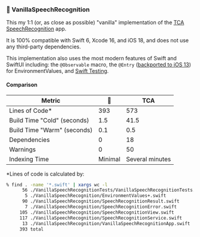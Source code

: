 ### 🍦 VanillaSpeechRecognition

This my 1:1 (or, as close as possible) "vanilla" implementation of the [TCA SpeechRecognition](https://github.com/pointfreeco/swift-composable-architecture/tree/main/Examples/SpeechRecognition) app.

It is 100% compatible with Swift 6, Xcode 16, and iOS 18, and does not use any third-party dependencies.

This implementation also uses the most modern features of Swift and SwiftUI including: the `@Observable` macro, the `@Entry` ([backported to iOS 13](https://developer.apple.com/documentation/swiftui/entry())) for EnvironmentValues, and [Swift Testing](https://developer.apple.com/xcode/swift-testing/).

#### Comparison

| Metric                      | 🍦       | TCA             |
| --------------------------- | ------- | --------------- |
| Lines of Code\*             | 393     | 573             |
| Build Time "Cold" (seconds) | 1.5     | 41.5            |
| Build Time "Warm" (seconds) | 0.1     | 0.5             |
| Dependencies                | 0       | 18              |
| Warnings                    | 0       | 50              |
| Indexing Time               | Minimal | Several minutes |

\*Lines of code is calculated by:

```zsh
% find . -name '*.swift' | xargs wc -l
      56 ./VanillaSpeechRecognitionTests/VanillaSpeechRecognitionTests.swift
       5 ./VanillaSpeechRecognition/EnvironmentValues+.swift
      90 ./VanillaSpeechRecognition/SpeechRecognitionResult.swift
       7 ./VanillaSpeechRecognition/SpeechRecognitionError.swift
     105 ./VanillaSpeechRecognition/SpeechRecognitionView.swift
     117 ./VanillaSpeechRecognition/SpeechRecognitionService.swift
      13 ./VanillaSpeechRecognition/VanillaSpeechRecognitionApp.swift
     393 total
```

